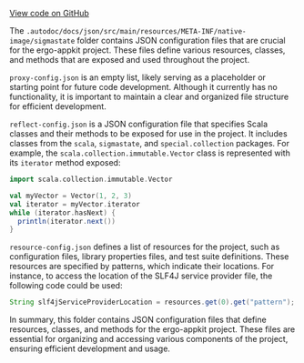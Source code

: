 [View code on GitHub](https://github.com/ergoplatform/ergo-appkit/.autodoc/docs/json/src/main/resources/META-INF/native-image/sigmastate)

The `.autodoc/docs/json/src/main/resources/META-INF/native-image/sigmastate` folder contains JSON configuration files that are crucial for the ergo-appkit project. These files define various resources, classes, and methods that are exposed and used throughout the project.

`proxy-config.json` is an empty list, likely serving as a placeholder or starting point for future code development. Although it currently has no functionality, it is important to maintain a clear and organized file structure for efficient development.

`reflect-config.json` is a JSON configuration file that specifies Scala classes and their methods to be exposed for use in the project. It includes classes from the `scala`, `sigmastate`, and `special.collection` packages. For example, the `scala.collection.immutable.Vector` class is represented with its `iterator` method exposed:

```scala
import scala.collection.immutable.Vector

val myVector = Vector(1, 2, 3)
val iterator = myVector.iterator
while (iterator.hasNext) {
  println(iterator.next())
}
```

`resource-config.json` defines a list of resources for the project, such as configuration files, library properties files, and test suite definitions. These resources are specified by patterns, which indicate their locations. For instance, to access the location of the SLF4J service provider file, the following code could be used:

```java
String slf4jServiceProviderLocation = resources.get(0).get("pattern");
```

In summary, this folder contains JSON configuration files that define resources, classes, and methods for the ergo-appkit project. These files are essential for organizing and accessing various components of the project, ensuring efficient development and usage.
